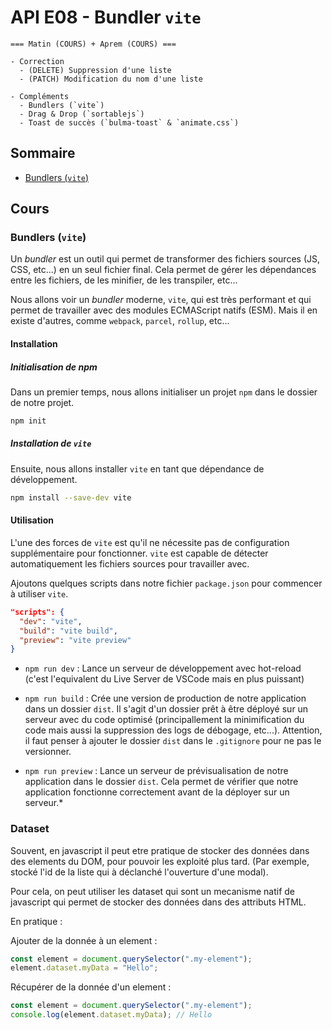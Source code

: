 # API E08 - Bundler `vite`

```
=== Matin (COURS) + Aprem (COURS) ===

- Correction
  - (DELETE) Suppression d'une liste
  - (PATCH) Modification du nom d'une liste

- Compléments
  - Bundlers (`vite`)
  - Drag & Drop (`sortablejs`)
  - Toast de succès (`bulma-toast` & `animate.css`)
```

## Sommaire

- [Bundlers (`vite`)](#bundlers-vite)

## Cours

### Bundlers (`vite`)

Un _bundler_ est un outil qui permet de transformer des fichiers sources (JS, CSS, etc...) en un seul fichier final. Cela permet de gérer les dépendances entre les fichiers, de les minifier, de les transpiler, etc...

Nous allons voir un _bundler_ moderne, `vite`, qui est très performant et qui permet de travailler avec des modules ECMAScript natifs (ESM). Mais il en existe d'autres, comme `webpack`, `parcel`, `rollup`, etc...

#### Installation

##### Initialisation de npm

Dans un premier temps, nous allons initialiser un projet `npm` dans le dossier de notre projet.

```sh
npm init
```

##### Installation de `vite`

Ensuite, nous allons installer `vite` en tant que dépendance de développement.

```sh
npm install --save-dev vite
```

#### Utilisation

L'une des forces de `vite` est qu'il ne nécessite pas de configuration supplémentaire pour fonctionner. `vite` est capable de détecter automatiquement les fichiers sources pour travailler avec.

Ajoutons quelques scripts dans notre fichier `package.json` pour commencer à utiliser `vite`.

```json
"scripts": {
  "dev": "vite",
  "build": "vite build",
  "preview": "vite preview"
}
```

- `npm run dev` : Lance un serveur de développement avec hot-reload (c'est l'equivalent du Live Server de VSCode mais en plus puissant)

- `npm run build` : Crée une version de production de notre application dans un dossier `dist`. Il s'agit d'un dossier prêt à être déployé sur un serveur avec du code optimisé (principallement la minimification du code mais aussi la suppression des logs de débogage, etc...). Attention, il faut
  penser à ajouter le dossier `dist` dans le `.gitignore` pour ne pas le versionner.

- `npm run preview` : Lance un serveur de prévisualisation de notre application dans le dossier `dist`. Cela permet de vérifier que notre application fonctionne correctement avant de la déployer sur un serveur.\*

### Dataset

Souvent, en javascript il peut etre pratique de stocker des données dans des elements du DOM, pour pouvoir les exploité plus tard. (Par exemple, stocké l'id de la liste qui à déclanché l'ouverture d'une modal).

Pour cela, on peut utiliser les dataset qui sont un mecanisme natif de javascript qui permet de stocker des données dans des attributs HTML.

En pratique :

Ajouter de la donnée à un element :

```js
const element = document.querySelector(".my-element");
element.dataset.myData = "Hello";
```

Récupérer de la donnée d'un element :

```js
const element = document.querySelector(".my-element");
console.log(element.dataset.myData); // Hello
```
